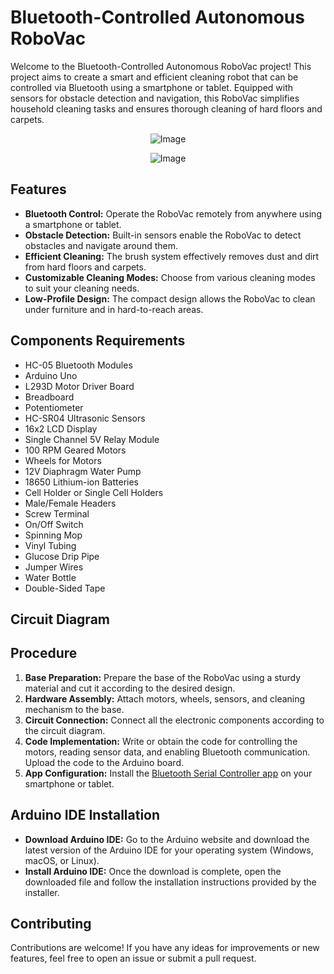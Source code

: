 # Bluetooth-Controlled Autonomous RoboVac

Welcome to the Bluetooth-Controlled Autonomous RoboVac project! This project aims to create a smart and efficient cleaning robot that can be controlled via Bluetooth using a smartphone or tablet. Equipped with sensors for obstacle detection and navigation, this RoboVac simplifies household cleaning tasks and ensures thorough cleaning of hard floors and carpets.


<p align="center">
  <img src="https://github.com/Sasmita2004/Bluetooth_controlled_robovac/assets/139764570/af9f9fb8-b33d-44fc-88df-35b46faa4dc4" alt="Image">
</p>

<p align="center">
  <img src="https://github.com/Sasmita2004/Bluetooth_controlled_robovac/assets/139764570/bc0d940d-0762-418b-bcce-e6d5a5b611ce" alt="Image">
</p>



## Features
- **Bluetooth Control:** Operate the RoboVac remotely from anywhere using a smartphone or tablet.
- **Obstacle Detection:** Built-in sensors enable the RoboVac to detect obstacles and navigate around them.
- **Efficient Cleaning:** The brush system effectively removes dust and dirt from hard floors and carpets.
- **Customizable Cleaning Modes:** Choose from various cleaning modes to suit your cleaning needs.
- **Low-Profile Design:** The compact design allows the RoboVac to clean under furniture and in hard-to-reach areas.

## Components Requirements
- HC-05 Bluetooth Modules
- Arduino Uno
- L293D Motor Driver Board
- Breadboard
- Potentiometer
- HC-SR04 Ultrasonic Sensors
- 16x2 LCD Display
- Single Channel 5V Relay Module
- 100 RPM Geared Motors
- Wheels for Motors
- 12V Diaphragm Water Pump
- 18650 Lithium-ion Batteries
- Cell Holder or Single Cell Holders
- Male/Female Headers
- Screw Terminal
- On/Off Switch
- Spinning Mop
- Vinyl Tubing
- Glucose Drip Pipe
- Jumper Wires
- Water Bottle
- Double-Sided Tape

## Circuit Diagram

## Procedure
1. **Base Preparation:** Prepare the base of the RoboVac using a sturdy material and cut it according to the desired design.
2. **Hardware Assembly:** Attach motors, wheels, sensors, and cleaning mechanism to the base.
3. **Circuit Connection:** Connect all the electronic components according to the circuit diagram.
4. **Code Implementation:** Write or obtain the code for controlling the motors, reading sensor data, and enabling Bluetooth communication. Upload the code to the Arduino board.
5. **App Configuration:** Install the [Bluetooth Serial Controller app](https://filehippo.com/android/download_bluetooth-serial-controller-16/) on your smartphone or tablet.

## Arduino IDE Installation
- **Download Arduino IDE:** Go to the Arduino website and download the latest version of the Arduino IDE for your operating system (Windows, macOS, or Linux).
- **Install Arduino IDE:** Once the download is complete, open the downloaded file and follow the installation instructions provided by the installer.

## Contributing
Contributions are welcome! If you have any ideas for improvements or new features, feel free to open an issue or submit a pull request.
